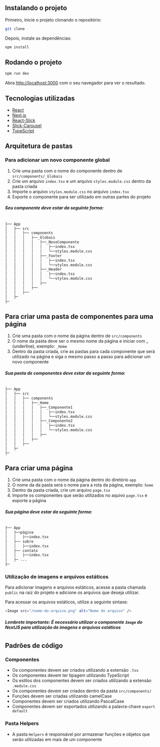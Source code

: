 
## Instalando o projeto

Primeiro, inicie o projeto clonando o repositório:

```bash	
git clone
```

Depois, instale as dependências:

```bash	
npm install

```

## Rodando o projeto

```bash
npm run dev

```

Abra [http://localhost:3000](http://localhost:3000) com o seu navegador para ver o resultado.

## Tecnologias utilizadas

- [React](https://reactjs.org/)
- [Next.js](https://nextjs.org/)
- [React-Slick](https://react-slick.neostack.com/)
- [Slick-Carousel](https://kenwheeler.github.io/slick/)
- [TypeScript](https://www.typescriptlang.org/)

## Arquitetura de pastas

### Para adicionar um novo componente global

1. Crie uma pasta com o nome do componente dentro de `src/components/_Globais`
2. Crie um arquivo `index.tsx` e um arquivo `styles.module.css` dentro da pasta criada
3. Importe o arquivo `styles.module.css` no arquivo `index.tsx`
4. Exporte o componente para ser utilizado em outras partes do projeto

##### Seu componente deve estar da seguinte forma:


```bash

├── App
│   ├── src
│   │   ├── components
│   │   │   ├──_Globais
│   │   │   │   ├──_NovoComponente
│   │   │   │   │   ├──index.tsx
│   │   │   │   │   └──styles.module.css
│   │   │   │   ├──_Footer
│   │   │   │   │   ├──index.tsx
│   │   │   │   │   └──styles.module.css
│   │   │   │   ├──_Header
│   │   │   │   │   ├──index.tsx
│   │   │   │   │   └──styles.module.css
│   │   │   │   ├──
│   │   │   ├──
│   │   ├── 
│   ├─
├─

```
## Para criar uma pasta de componentes para uma página

1. Crie uma pasta com o nome da página dentro de `src/components`
2. O nome da pasta deve ser o mesmo nome da página e iniciar com _ (underline), exemplo: `_Home`
3. Dentro da pasta criada, crie as pastas para cada componente que será utilizado na página e siga o mesmo passo a passo para adicionar um novo componente

##### Sua pasta de componentes deve estar da seguinte forma:

```bash

├── App
│   ├── src
│   │   ├── components
│   │   │   ├──_Home
│   │   │   │   ├──_Componente1
│   │   │   │   │   ├──index.tsx
│   │   │   │   │   └──styles.module.css
│   │   │   │   ├──_Componente2
│   │   │   │   │   ├──index.tsx
│   │   │   │   │   └──styles.module.css
│   │   │   │   ├──
│   │   │   ├──
│   │   ├──
│   ├─
├─

```

## Para criar uma página

1. Crie uma pasta com o nome da página dentro do diretório `app`
2. O nome da da pasta será o nome para a rota da página, exemplo: `home`
3. Dentro da pasta criada, crie um arquivo `page.tsx`
4. Importe os componentes que serão utilizados no aquivo `page.tsx` e exporte a página

##### Sua página deve estar da seguinte forma:

```bash

├── App
│   ├──página
│   │   ├──index.tsx
│   ├── sobre
│   │   ├──index.tsx
│   ├── contato
│   │   ├──index.tsx
│   ├─ ...
├─

```

### Utilização de imagens e arquivos estáticos

Para adicionar imagens e arquivos estáticos, acesse a pasta chamada `public` na raiz do projeto e adicione os arquivos que deseja utilizar.

Para acessar os arquivos estáticos, utilize a seguinte sintaxe:

```bash
<Image src="/nome-do-arquivo.png" alt="Nome do arquivo" />
```

##### Lembrete importante: É necessário utilizar o componente `Image` do NextJS para utilização de imagens e arquivos estáticos



#

## Padrões de código

### Componentes

- Os componentes devem ser criados utilizando a extensão `.tsx`
- Os componentes devem ter tipagem utilizando TypeScript
- Os estilos dos componentes devem ser criados utilizando a extensão `.module.css`
- Os componentes devem ser criados dentro da pasta `src/components/`
- Funções devem ser criadas utilizando camelCase
- Componentes devem ser criados utilizando PascalCase
- Componentes devem ser exportados utilizando a palavra-chave `export default`

### Pasta Helpers

- A pasta `Helpers` é responsável por armazenar funções e objetos que serão utilizadas em mais de um componente
